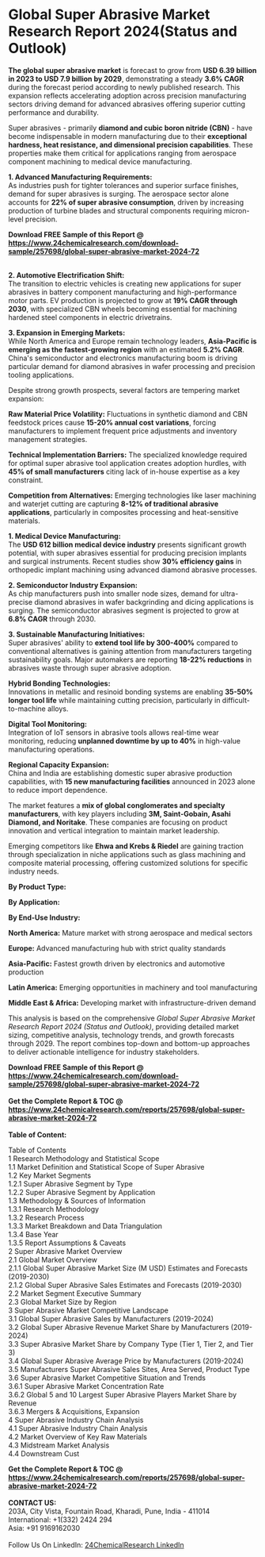 <h1>Global Super Abrasive Market Research Report 2024(Status and Outlook)</h1><p><strong>The global super abrasive market</strong> is forecast to grow from <strong>USD 6.39 billion in 2023 to USD 7.9 billion by 2029</strong>, demonstrating a steady <strong>3.6% CAGR</strong> during the forecast period according to newly published research. This expansion reflects accelerating adoption across precision manufacturing sectors driving demand for advanced abrasives offering superior cutting performance and durability.</p><p>Super abrasives - primarily <strong>diamond and cubic boron nitride (CBN)</strong> - have become indispensable in modern manufacturing due to their <strong>exceptional hardness, heat resistance, and dimensional precision capabilities</strong>. These properties make them critical for applications ranging from aerospace component machining to medical device manufacturing.</p><p><strong>1. Advanced Manufacturing Requirements:</strong><br>
As industries push for tighter tolerances and superior surface finishes, demand for super abrasives is surging. The aerospace sector alone accounts for <strong>22% of super abrasive consumption</strong>, driven by increasing production of turbine blades and structural components requiring micron-level precision.</p><div><b>Download FREE Sample of this Report @ 
            <a href="https://www.24chemicalresearch.com/download-sample/257698/global-super-abrasive-market-2024-72">
            https://www.24chemicalresearch.com/download-sample/257698/global-super-abrasive-market-2024-72</a></b></div><br><p><strong>2. Automotive Electrification Shift:</strong><br>
The transition to electric vehicles is creating new applications for super abrasives in battery component manufacturing and high-performance motor parts. EV production is projected to grow at <strong>19% CAGR through 2030</strong>, with specialized CBN wheels becoming essential for machining hardened steel components in electric drivetrains.</p><p><strong>3. Expansion in Emerging Markets:</strong><br>
While North America and Europe remain technology leaders, <strong>Asia-Pacific is emerging as the fastest-growing region</strong> with an estimated <strong>5.2% CAGR</strong>. China's semiconductor and electronics manufacturing boom is driving particular demand for diamond abrasives in wafer processing and precision tooling applications.</p><p>Despite strong growth prospects, several factors are tempering market expansion:</p><p><strong>Raw Material Price Volatility:</strong> Fluctuations in synthetic diamond and CBN feedstock prices cause <strong>15-20% annual cost variations</strong>, forcing manufacturers to implement frequent price adjustments and inventory management strategies.</p><p><strong>Technical Implementation Barriers:</strong> The specialized knowledge required for optimal super abrasive tool application creates adoption hurdles, with <strong>45% of small manufacturers</strong> citing lack of in-house expertise as a key constraint.</p><p><strong>Competition from Alternatives:</strong> Emerging technologies like laser machining and waterjet cutting are capturing <strong>8-12% of traditional abrasive applications</strong>, particularly in composites processing and heat-sensitive materials.</p><p><strong>1. Medical Device Manufacturing:</strong><br>
The <strong>USD 612 billion medical device industry</strong> presents significant growth potential, with super abrasives essential for producing precision implants and surgical instruments. Recent studies show <strong>30% efficiency gains</strong> in orthopedic implant machining using advanced diamond abrasive processes.</p><p><strong>2. Semiconductor Industry Expansion:</strong><br>
As chip manufacturers push into smaller node sizes, demand for ultra-precise diamond abrasives in wafer backgrinding and dicing applications is surging. The semiconductor abrasives segment is projected to grow at <strong>6.8% CAGR</strong> through 2030.</p><p><strong>3. Sustainable Manufacturing Initiatives:</strong><br>
Super abrasives' ability to <strong>extend tool life by 300-400%</strong> compared to conventional alternatives is gaining attention from manufacturers targeting sustainability goals. Major automakers are reporting <strong>18-22% reductions</strong> in abrasives waste through super abrasive adoption.</p><p><strong>Hybrid Bonding Technologies:</strong><br>
	Innovations in metallic and resinoid bonding systems are enabling <strong>35-50% longer tool life</strong> while maintaining cutting precision, particularly in difficult-to-machine alloys.</p><p><strong>Digital Tool Monitoring:</strong><br>
	Integration of IoT sensors in abrasive tools allows real-time wear monitoring, reducing <strong>unplanned downtime by up to 40%</strong> in high-value manufacturing operations.</p><p><strong>Regional Capacity Expansion:</strong><br>
	China and India are establishing domestic super abrasive production capabilities, with <strong>15 new manufacturing facilities</strong> announced in 2023 alone to reduce import dependence.</p><p>The market features a <strong>mix of global conglomerates and specialty manufacturers</strong>, with key players including <strong>3M, Saint-Gobain, Asahi Diamond, and Noritake</strong>. These companies are focusing on product innovation and vertical integration to maintain market leadership.</p><p>Emerging competitors like <strong>Ehwa and Krebs &amp; Riedel</strong> are gaining traction through specialization in niche applications such as glass machining and composite material processing, offering customized solutions for specific industry needs.</p><p><strong>By Product Type:</strong></p><p><strong>By Application:</strong></p><p><strong>By End-Use Industry:</strong></p><p><strong>North America:</strong> Mature market with strong aerospace and medical sectors</p><p><strong>Europe:</strong> Advanced manufacturing hub with strict quality standards</p><p><strong>Asia-Pacific:</strong> Fastest growth driven by electronics and automotive production</p><p><strong>Latin America:</strong> Emerging opportunities in machinery and tool manufacturing</p><p><strong>Middle East &amp; Africa:</strong> Developing market with infrastructure-driven demand</p><p>This analysis is based on the comprehensive <em>Global Super Abrasive Market Research Report 2024 (Status and Outlook)</em>, providing detailed market sizing, competitive analysis, technology trends, and growth forecasts through 2029. The report combines top-down and bottom-up approaches to deliver actionable intelligence for industry stakeholders.</p><div><b>Download FREE Sample of this Report @ 
            <a href="https://www.24chemicalresearch.com/download-sample/257698/global-super-abrasive-market-2024-72">
            https://www.24chemicalresearch.com/download-sample/257698/global-super-abrasive-market-2024-72</a></b></div><br><div><b>Get the Complete Report & TOC @ 
            <a href="https://www.24chemicalresearch.com/reports/257698/global-super-abrasive-market-2024-72">
            https://www.24chemicalresearch.com/reports/257698/global-super-abrasive-market-2024-72</a></b></div><br>
            <b>Table of Content:</b><p>Table of Contents<br />
1 Research Methodology and Statistical Scope<br />
1.1 Market Definition and Statistical Scope of Super Abrasive<br />
1.2 Key Market Segments<br />
1.2.1 Super Abrasive Segment by Type<br />
1.2.2 Super Abrasive Segment by Application<br />
1.3 Methodology & Sources of Information<br />
1.3.1 Research Methodology<br />
1.3.2 Research Process<br />
1.3.3 Market Breakdown and Data Triangulation<br />
1.3.4 Base Year<br />
1.3.5 Report Assumptions & Caveats<br />
2 Super Abrasive Market Overview<br />
2.1 Global Market Overview<br />
2.1.1 Global Super Abrasive Market Size (M USD) Estimates and Forecasts (2019-2030)<br />
2.1.2 Global Super Abrasive Sales Estimates and Forecasts (2019-2030)<br />
2.2 Market Segment Executive Summary<br />
2.3 Global Market Size by Region<br />
3 Super Abrasive Market Competitive Landscape<br />
3.1 Global Super Abrasive Sales by Manufacturers (2019-2024)<br />
3.2 Global Super Abrasive Revenue Market Share by Manufacturers (2019-2024)<br />
3.3 Super Abrasive Market Share by Company Type (Tier 1, Tier 2, and Tier 3)<br />
3.4 Global Super Abrasive Average Price by Manufacturers (2019-2024)<br />
3.5 Manufacturers Super Abrasive Sales Sites, Area Served, Product Type<br />
3.6 Super Abrasive Market Competitive Situation and Trends<br />
3.6.1 Super Abrasive Market Concentration Rate<br />
3.6.2 Global 5 and 10 Largest Super Abrasive Players Market Share by Revenue<br />
3.6.3 Mergers & Acquisitions, Expansion<br />
4 Super Abrasive Industry Chain Analysis<br />
4.1 Super Abrasive Industry Chain Analysis<br />
4.2 Market Overview of Key Raw Materials<br />
4.3 Midstream Market Analysis<br />
4.4 Downstream Cust</p><div><b>Get the Complete Report & TOC @ 
            <a href="https://www.24chemicalresearch.com/reports/257698/global-super-abrasive-market-2024-72">
            https://www.24chemicalresearch.com/reports/257698/global-super-abrasive-market-2024-72</a></b></div><br><b>CONTACT US:</b><br>
            203A, City Vista, Fountain Road, Kharadi, Pune, India - 411014<br>
            International: +1(332) 2424 294<br>
            Asia: +91 9169162030 <br><br>
            Follow Us On LinkedIn: <a href="https://www.linkedin.com/company/24chemicalresearch/">24ChemicalResearch LinkedIn</a>